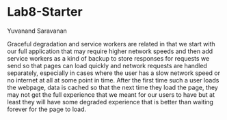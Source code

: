 # Lab8-Starter

Yuvanand Saravanan

Graceful degradation and service workers are related in that we start with our full application that may require higher network speeds and then add service workers as a kind of backup to store responses for requests we send so that pages can load quickly and network requests are handled separately, especially in cases where the user has a slow network speed or no internet at all at some point in time. After the first time such a user loads the webpage, data is cached so that the next time they load the page, they may not get the full experience that we meant for our users to have but at least they will have some degraded experience that is better than waiting forever for the page to load.
